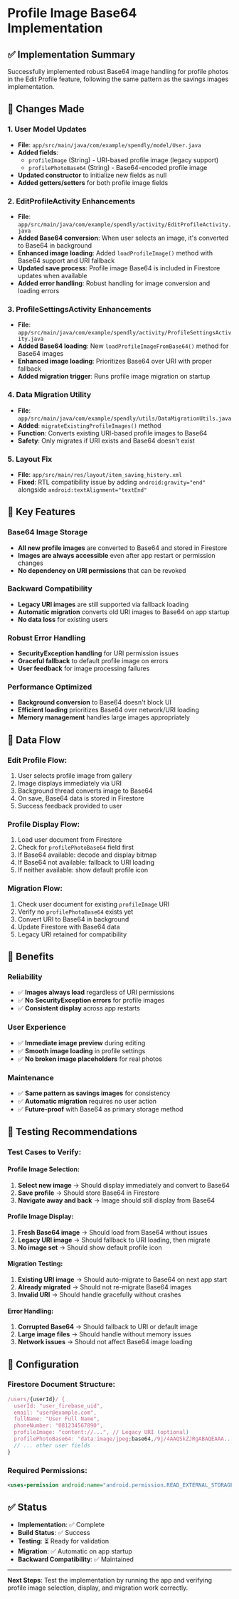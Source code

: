 # Profile Image Base64 Implementation

## ✅ Implementation Summary

Successfully implemented robust Base64 image handling for profile photos in the Edit Profile feature, following the same pattern as the savings images implementation.

## 🔧 Changes Made

### 1. **User Model Updates**
- **File**: `app/src/main/java/com/example/spendly/model/User.java`
- **Added fields**:
  - `profileImage` (String) - URI-based profile image (legacy support)
  - `profilePhotoBase64` (String) - Base64-encoded profile image
- **Updated constructor** to initialize new fields as null
- **Added getters/setters** for both profile image fields

### 2. **EditProfileActivity Enhancements**
- **File**: `app/src/main/java/com/example/spendly/activity/EditProfileActivity.java`
- **Added Base64 conversion**: When user selects an image, it's converted to Base64 in background
- **Enhanced image loading**: Added `loadProfileImage()` method with Base64 support and URI fallback
- **Updated save process**: Profile image Base64 is included in Firestore updates when available
- **Added error handling**: Robust handling for image conversion and loading errors

### 3. **ProfileSettingsActivity Enhancements**
- **File**: `app/src/main/java/com/example/spendly/activity/ProfileSettingsActivity.java`
- **Added Base64 loading**: New `loadProfileImageFromBase64()` method for Base64 images
- **Enhanced image loading**: Prioritizes Base64 over URI with proper fallback
- **Added migration trigger**: Runs profile image migration on startup

### 4. **Data Migration Utility**
- **File**: `app/src/main/java/com/example/spendly/utils/DataMigrationUtils.java`
- **Added**: `migrateExistingProfileImages()` method
- **Function**: Converts existing URI-based profile images to Base64
- **Safety**: Only migrates if URI exists and Base64 doesn't exist

### 5. **Layout Fix**
- **File**: `app/src/main/res/layout/item_saving_history.xml`
- **Fixed**: RTL compatibility issue by adding `android:gravity="end"` alongside `android:textAlignment="textEnd"`

## 🎯 Key Features

### Base64 Image Storage
- **All new profile images** are converted to Base64 and stored in Firestore
- **Images are always accessible** even after app restart or permission changes
- **No dependency on URI permissions** that can be revoked

### Backward Compatibility
- **Legacy URI images** are still supported via fallback loading
- **Automatic migration** converts old URI images to Base64 on app startup
- **No data loss** for existing users

### Robust Error Handling
- **SecurityException handling** for URI permission issues
- **Graceful fallback** to default profile image on errors
- **User feedback** for image processing failures

### Performance Optimized
- **Background conversion** to Base64 doesn't block UI
- **Efficient loading** prioritizes Base64 over network/URI loading
- **Memory management** handles large images appropriately

## 🔄 Data Flow

### Edit Profile Flow:
1. User selects profile image from gallery
2. Image displays immediately via URI
3. Background thread converts image to Base64
4. On save, Base64 data is stored in Firestore
5. Success feedback provided to user

### Profile Display Flow:
1. Load user document from Firestore
2. Check for `profilePhotoBase64` field first
3. If Base64 available: decode and display bitmap
4. If Base64 not available: fallback to URI loading
5. If neither available: show default profile icon

### Migration Flow:
1. Check user document for existing `profileImage` URI
2. Verify no `profilePhotoBase64` exists yet
3. Convert URI to Base64 in background
4. Update Firestore with Base64 data
5. Legacy URI retained for compatibility

## 🚀 Benefits

### Reliability
- ✅ **Images always load** regardless of URI permissions
- ✅ **No SecurityException errors** for profile images
- ✅ **Consistent display** across app restarts

### User Experience
- ✅ **Immediate image preview** during editing
- ✅ **Smooth image loading** in profile settings
- ✅ **No broken image placeholders** for real photos

### Maintenance
- ✅ **Same pattern as savings images** for consistency
- ✅ **Automatic migration** requires no user action
- ✅ **Future-proof** with Base64 as primary storage method

## 🧪 Testing Recommendations

### Test Cases to Verify:

#### Profile Image Selection:
1. **Select new image** → Should display immediately and convert to Base64
2. **Save profile** → Should store Base64 in Firestore
3. **Navigate away and back** → Image should still display from Base64

#### Profile Image Display:
1. **Fresh Base64 image** → Should load from Base64 without issues
2. **Legacy URI image** → Should fallback to URI loading, then migrate
3. **No image set** → Should show default profile icon

#### Migration Testing:
1. **Existing URI image** → Should auto-migrate to Base64 on next app start
2. **Already migrated** → Should not re-migrate Base64 images
3. **Invalid URI** → Should handle gracefully without crashes

#### Error Handling:
1. **Corrupted Base64** → Should fallback to URI or default image
2. **Large image files** → Should handle without memory issues
3. **Network issues** → Should not affect Base64 image loading

## 🔧 Configuration

### Firestore Document Structure:
```javascript
/users/{userId}/ {
  userId: "user_firebase_uid",
  email: "user@example.com",
  fullName: "User Full Name",
  phoneNumber: "081234567890",
  profileImage: "content://...", // Legacy URI (optional)
  profilePhotoBase64: "data:image/jpeg;base64,/9j/4AAQSkZJRgABAQEAAA...", // New Base64 (preferred)
  // ... other user fields
}
```

### Required Permissions:
```xml
<uses-permission android:name="android.permission.READ_EXTERNAL_STORAGE" />
```

## ✅ Status

- **Implementation**: ✅ Complete
- **Build Status**: ✅ Success
- **Testing**: ⏳ Ready for validation
- **Migration**: ✅ Automatic on app startup
- **Backward Compatibility**: ✅ Maintained

---

**Next Steps**: Test the implementation by running the app and verifying profile image selection, display, and migration work correctly.
